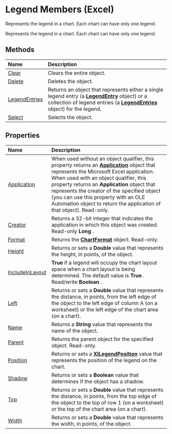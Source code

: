 
# Legend Members (Excel)
Represents the legend in a chart. Each chart can have only one legend.

Represents the legend in a chart. Each chart can have only one legend.


## Methods



|**Name**|**Description**|
|:-----|:-----|
|[Clear](9026a3db-880e-c8d5-cbc1-b813c252bd8a.md)|Clears the entire object.|
|[Delete](64cbd4c5-fdb8-89a2-48f7-67422d208e40.md)|Deletes the object.|
|[LegendEntries](6b20827c-7196-e1d7-485f-954b0ea90f58.md)|Returns an object that represents either a single legend entry (a  **[LegendEntry](ebe8c35c-87b4-11e6-0675-b8bcc8c668a5.md)** object) or a collection of legend entries (a **[LegendEntries](51d98149-b90b-432b-7771-0815a0e89655.md)** object) for the legend.|
|[Select](cf7d6211-d03a-0813-30dd-fd366f3f9b50.md)|Selects the object.|

## Properties



|**Name**|**Description**|
|:-----|:-----|
|[Application](ced7136a-7f18-2024-d40c-61fdca244949.md)|When used without an object qualifier, this property returns an  **[Application](19b73597-5cf9-4f56-8227-b5211f657f6f.md)** object that represents the Microsoft Excel application. When used with an object qualifier, this property returns an **Application** object that represents the creator of the specified object (you can use this property with an OLE Automation object to return the application of that object). Read-only.|
|[Creator](44976293-1229-e226-0b59-27563c59f6ae.md)|Returns a 32-bit integer that indicates the application in which this object was created. Read-only  **Long** .|
|[Format](ecaddfd4-0ce1-7fbc-0a61-6534e4bc413c.md)|Returns the  **[ChartFormat](edac71b7-ed38-6658-2cbf-6493dc1ad3ed.md)** object. Read-only.|
|[Height](1e7da77e-b994-0524-0082-4a4e2d4a1499.md)|Returns or sets a  **Double** value that represents the height, in points, of the object.|
|[IncludeInLayout](ebb55dfa-8b3e-b247-4574-65b22640eadd.md)| **True** if a legend will occupy the chart layout space when a chart layout is being determined. The default value is **True** . Read/write **Boolean** .|
|[Left](803b886b-59a8-8516-d7d1-a5432c16ae2e.md)|Returns or sets a  **Double** value that represents the distance, in points, from the left edge of the object to the left edge of column A (on a worksheet) or the left edge of the chart area (on a chart).|
|[Name](fae7ab35-988b-e106-0596-71cce035ff72.md)|Returns a  **String** value that represents the name of the object.|
|[Parent](c419b373-af3a-faa9-6934-2aa53bcdd555.md)|Returns the parent object for the specified object. Read-only.|
|[Position](6256617d-d78f-8b2e-dd27-96c71cd2a84f.md)|Returns or sets a  **[XlLegendPosition](323969a3-c4ac-8b71-2147-9baa05a1a866.md)** value that represents the position of the legend on the chart.|
|[Shadow](e368bdb3-a2f5-e5fa-e35a-9223b5658b08.md)|Returns or sets a  **Boolean** value that determines if the object has a shadow.|
|[Top](2b7a4ab2-8147-6c40-4a92-9bde7885af9f.md)|Returns or sets a  **Double** value that represents the distance, in points, from the top edge of the object to the top of row 1 (on a worksheet) or the top of the chart area (on a chart).|
|[Width](267e2f8f-5299-15d9-65e2-886e9f59c5e8.md)|Returns or sets a  **Double** value that represents the width, in points, of the object.|
